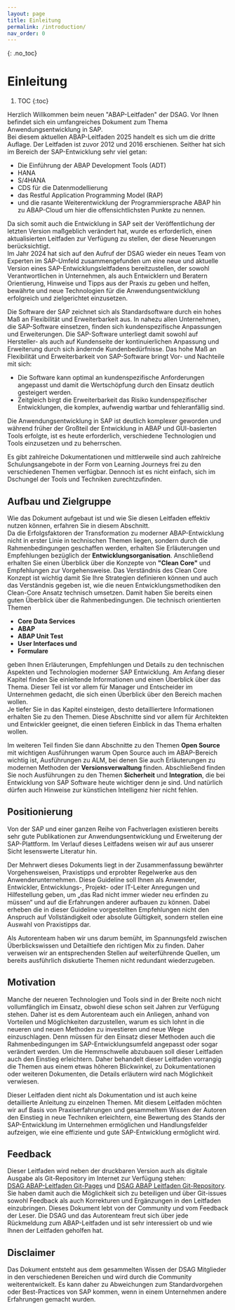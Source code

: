 ```yaml
---
layout: page
title: Einleitung
permalink: /introduction/
nav_order: 0
---
```


{: .no_toc}
# Einleitung

1. TOC
{:toc}

Herzlich Willkommen beim neuen "ABAP-Leitfaden" der DSAG. Vor Ihnen befindet sich ein umfangreiches Dokument zum Thema Anwendungsentwicklung in SAP.  
Bei diesem aktuellen ABAP-Leitfaden 2025 handelt es sich um die dritte Auflage. Der Leitfaden ist zuvor 2012 und 2016 erschienen. Seither hat sich im Bereich der SAP-Entwicklung sehr viel getan:  

* Die Einführung der ABAP Development Tools (ADT)
* HANA  
* S/4HANA  
* CDS für die Datenmodellierung  
* das Restful Application Programming Model (RAP)  
* und die rasante Weiterentwicklung der Programmiersprache ABAP hin zu ABAP-Cloud
um hier die offensichtlichsten Punkte zu nennen.  

Da sich somit auch die Entwicklung in SAP seit der Veröffentlichung der letzten Version maßgeblich verändert hat, wurde es erforderlich, einen aktualisierten Leitfaden zur Verfügung zu stellen, der diese Neuerungen berücksichtigt.  
Im Jahr 2024 hat sich auf den Aufruf der DSAG wieder ein neues Team von Experten im SAP-Umfeld zusammengefunden um eine neue und aktuelle Version eines SAP-Entwicklungsleitfadens bereitzustellen, der sowohl Verantwortlichen in Unternehmen, als auch Entwicklern und Beratern Orientierung, Hinweise und Tipps aus der Praxis zu geben und helfen, bewährte und neue Technologien für die Anwendungsentwicklung erfolgreich und zielgerichtet einzusetzen.

Die Software der SAP zeichnet sich als Standardsoftware durch ein hohes Maß an Flexibilität und Erweiterbarkeit aus. In nahezu allen Unternehmen, die SAP-Software einsetzen, finden sich kundenspezifische Anpassungen und Erweiterungen. Die SAP-Software unterliegt damit sowohl auf Hersteller- als auch auf Kundenseite der kontinuierlichen Anpassung und Erweiterung durch sich ändernde Kundenbedürfnisse.
Das hohe Maß an Flexibilität und Erweiterbarkeit von SAP-Software bringt Vor- und Nachteile mit sich:

* Die Software kann optimal an kundenspezifische Anforderungen angepasst und damit die Wertschöpfung durch den Einsatz deutlich gesteigert werden.  
* Zeitgleich birgt die Erweiterbarkeit das Risiko kundenspezifischer Entwicklungen, die komplex, aufwendig wartbar und fehleranfällig sind.

Die Anwendungsentwicklung in SAP ist deutlich komplexer geworden und während früher der Großteil der Entwicklung in ABAP und GUI-basierten Tools erfolgte, ist es heute erforderlich, verschiedene Technologien und Tools einzusetzen und zu beherrschen.

Es gibt zahlreiche Dokumentationen und mittlerweile sind auch zahlreiche Schulungsangebote in der Form von Learning Journeys frei zu den verschiedenen Themen verfügbar. Dennoch ist es nicht einfach, sich im Dschungel der Tools und Techniken zurechtzufinden.


## Aufbau und Zielgruppe

Wie das Dokument aufgebaut ist und wie Sie diesen Leitfaden effektiv nutzen können, erfahren Sie in diesem Abschnitt.  
Da die Erfolgsfaktoren der Transformation zu moderner ABAP-Entwicklung nicht in erster Linie in technischen Themen liegen, sondern durch die Rahmenbedingungen geschaffen werden, erhalten Sie Erläuterungen und Empfehlungen bezüglich der **Entwicklungsorganisation**.
Anschließend erhalten Sie einen Überblick über die Konzepte von **"Clean Core"** und Empfehlungen zur Vorgehensweise. Das Verständnis des Clean Core Konzept ist wichtig damit Sie Ihre Strategien definieren können und auch das Verständnis gegeben ist, wie die neuen Entwicklungsmethodiken den Clean-Core Ansatz technisch umsetzen.
Damit haben Sie bereits einen guten Überblick über die Rahmenbedingungen. Die technisch orientierten Themen  

* **Core Data Services**
* **ABAP**
* **ABAP Unit Test**  
* **User Interfaces und**
* **Formulare**

geben Ihnen Erläuterungen, Empfehlungen und Details zu den technischen Aspekten und Technologien moderner SAP Entwicklung.
Am Anfang dieser Kapitel finden Sie einleitende Informationen und einen Überblick über das Thema. Dieser Teil ist vor allem für Manager und Entscheider im Unternehmen gedacht, die sich einen Überblick über den Bereich machen wollen.  
Je tiefer Sie in das Kapitel einsteigen, desto detailliertere Informationen erhalten Sie zu den Themen. Diese Abschnitte sind vor allem für Architekten und Entwickler geeignet, die einen tieferen Einblick in das Thema erhalten wollen.  

Im weiteren Teil finden Sie dann Abschnitte zu den Themen **Open Source** mit wichtigen Ausführungen warum Open Source auch im ABAP-Bereich wichtig ist, Ausführungen zu ALM, bei denen Sie auch Erläuterungen zu modernen Methoden der **Versionsverwaltung** finden. Abschließend finden Sie noch Ausführungen zu den Themen **Sicherheit** und **Integration**, die bei Entwicklung von SAP Software heute wichtiger denn je sind.
Und natürlich dürfen auch Hinweise zur künstlichen Intelligenz hier nicht fehlen.

## Positionierung

Von der SAP und einer ganzen Reihe von Fachverlagen existieren bereits sehr gute Publikationen zur Anwendungsentwicklung und Erweiterung der SAP-Plattform. Im Verlauf dieses Leitfadens weisen wir auf aus unserer Sicht lesenswerte Literatur hin.

Der Mehrwert dieses Dokuments liegt in der Zusammenfassung bewährter Vorgehensweisen, Praxistipps und erprobter Regelwerke aus den Anwenderunternehmen. Diese Guideline soll Ihnen als Anwender, Entwickler, Entwicklungs-, Projekt- oder IT-Leiter Anregungen und Hilfestellung geben, um „das Rad nicht immer wieder neu erfinden zu müssen“ und auf die Erfahrungen anderer aufbauen zu können. Dabei erheben die in dieser Guideline vorgestellten Empfehlungen nicht den Anspruch auf Vollständigkeit oder absolute Gültigkeit, sondern stellen eine Auswahl von Praxistipps dar. 

Als Autorenteam haben wir uns darum bemüht, im Spannungsfeld zwischen Überblickswissen und Detailtiefe den richtigen Mix zu finden. Daher verweisen wir an entsprechenden Stellen auf weiterführende Quellen, um bereits ausführlich diskutierte Themen nicht redundant wiederzugeben.  

## Motivation

Manche der neueren Technologien und Tools sind in der Breite noch nicht vollumfänglich im Einsatz, obwohl diese schon seit Jahren zur Verfügung stehen. Daher ist es dem Autorenteam auch ein Anliegen, anhand von Vorteilen und Möglichkeiten darzustellen, warum es sich lohnt in die neueren und neuen Methoden zu investieren und neue Wege einzuschlagen. Denn müssen für den Einsatz dieser Methoden auch die Rahmenbedingungen im SAP-Entwicklungsumfeld angepasst oder sogar verändert werden. Um die Hemmschwelle abzubauen soll dieser Leitfaden auch den Einstieg erleichtern. Daher behandelt dieser Leitfaden vorrangig die Themen aus einem etwas höheren Blickwinkel, zu Dokumentationen oder weiteren Dokumenten, die Details erläutern wird nach Möglichkeit verwiesen.

Dieser Leitfaden dient nicht als Dokumentation und ist auch keine detaillierte Anleitung zu einzelnen Themen. Mit diesem Leitfaden möchten wir auf Basis von Praxiserfahrungen und gesammeltem Wissen der Autoren den Einstieg in neue Techniken erleichtern, eine Bewertung des Stands der SAP-Entwicklung im Unternehmen ermöglichen und Handlungsfelder aufzeigen, wie eine effiziente und gute SAP-Entwicklung ermöglicht wird.

## Feedback

Dieser Leitfaden wird neben der druckbaren Version auch als digitale Ausgabe als Git-Repository im Internet zur Verfügung stehen:  
[DSAG ABAP-Leitfaden Git-Pages](https://1dsag.github.io/ABAP-Leitfaden/) und [DSAG ABAP Leitfaden Git-Repository](https://github.com/1DSAG/ABAP-Leitfaden). Sie haben damit auch die Möglichkeit sich zu beteiligen und über Git-issues sowohl Feedback als auch Korrekturen und Ergänzungen in den Leitfaden einzubringen. Dieses Dokument lebt von der Community und vom Feedback der Leser. Die DSAG und das Autorenteam freut sich über jede Rückmeldung zum ABAP-Leitfaden und ist sehr interessiert ob und wie Ihnen der Leitfaden geholfen hat.  

## Disclaimer

Das Dokument entsteht aus dem gesammelten Wissen der DSAG Mitglieder in den verschiedenen Bereichen und wird durch die Community weiterentwickelt. Es kann daher zu Abweichungen zum Standardvorgehen oder Best-Practices von SAP kommen, wenn in einem Unternehmen andere Erfahrungen gemacht wurden.  